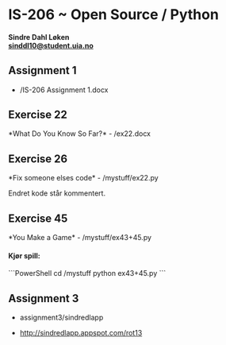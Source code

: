 IS-206 ~ Open Source / Python
=============================


<h4>

Sindre Dahl Løken
<br>
sinddl10@student.uia.no
<br>




</h4>


<h2>Assignment 1</h2>

 - /IS-206 Assignment 1.docx



<h2>Exercise 22</h2>
*What Do You Know So Far?*
 - /ex22.docx



<h2>Exercise 26</h2>
*Fix someone elses code*
- /mystuff/ex22.py

Endret kode står kommentert.



<h2>Exercise 45</h2>
*You Make a Game*
- /mystuff/ex43+45.py

<h4>Kjør spill:</h4>
```PowerShell
    cd /mystuff
    python ex43+45.py
```


<h2>Assignment 3</h2>

- assignment3/sindredlapp

- http://sindredlapp.appspot.com/rot13
